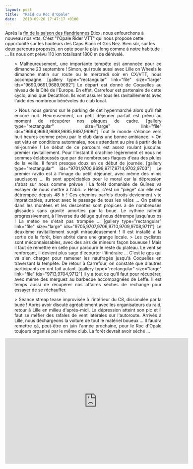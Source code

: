 ```yaml
---
layout: post
title:  "Raid du Roc d'Opale"
date:   2018-09-26 17:47:17 +0100
---
```

Après la <a href="http://twomoulins.fr/primus-classic/">fin de la saison des flandriennes</a> Etixx, nous enfourchons à nouveau nos vtts.
C'est "l'Opale Rider VTT" qui nous propose cette opportunité sur les hauteurs des Caps Blanc et Gris Nez.
Bien sûr, sur les deux parcours proposés, on opte pour le plus long comme à notre habitude ...
Ils nous ont prévu 110 km totalisant 1800 m de dénivelé.
<p style="padding-left: 30px; text-align: justify;">> Malheureusement, une importante tempête est annoncée pour ce dimanche 23 septembre !
Simon, qui roule aussi avec Lille on Wheels le dimanche matin sur route ou le mercredi soir en CX/VTT, nous accompagne.
[gallery type="rectangular" link="file" size="large" ids="9690,9691,9689,9692"]
Le départ est donné de Coquelles au niveau de la Cité de l'Europe.
En effet, Carrefour est partenaire de cette cyclo, ainsi que Decathlon.
Ils vont assurer tous les ravitaillements avec l'aide des nombreux bénévoles du club local.
<p style="padding-left: 30px; text-align: justify;">> Nous nous garons sur le parking de cet hypermarché alors qu'il fait encore nuit.
Heureusement, un petit déjeuner parfait est prévu au moment de récupérer nos plaques de cadre.
[gallery type="rectangular" size="large" link="file" ids="9694,9693,9698,9695,9697,9696"]
Tout le monde s'élance vers huit heures comme prévu par le club dans une bonne ambiance.
> On est vêtu en conditions automnales, nous attendant au pire à partir de la mi-journée !
Le début de ce parcours est assez roulant jusqu'au premier ravitaillement.
Pour l'instant il crachine légèrement et nous ne sommes éclaboussés que par de nombreuses flaques d'eau des pluies de la veille.
Il ferait presque doux en ce début de journée.
[gallery type="rectangular" ids="9701,9700,9699,9717,9714,9702,9703"]
Le premier ravito est à l'image du petit déjeuner, avec même des minis saucissons ...
Ils sont appréciables pour le moral car la dépression s'abat sur nous comme prévue !
La forêt domaniale de Guînes va essayer de nous mettre à l'abri.
> Hélas, c'est un "piège" car elle est détrempée depuis 48 h !
Ces chemins parfois étroits deviennent vite impraticables, surtout avec le passage de tous les vélos ...
On patine dans les montées et les descentes sont propices à de nombreuses glissades sans gravité amorties par la boue.
Le rythme ralentit progressivement, à l'inverse du déluge qui nous détrempe jusqu'aux os !
La météo ne s'était pas trompée ...
[gallery type="rectangular" link="file" size="large" ids="9705,9707,9706,9710,9709,9708,9711"]
Le deuxième ravitaillement surgit miraculeusement !
Il est installé à la sortie de la forêt, bien abrité dans une grange locale.
> Les cyclistes sont méconnaissables, avec des airs de mineurs façon boueuse !
Mais il faut se remettre en selle pour parcourir le reste du plateau.
Le vent se renforçant, il devient plus sage d'écourter l'itinéraire ...
C'est  le gps qui va s'en charger pour ramener les naufragés jusqu'à Coquelles en traversant la tempête.
De retour à Carrefour, on constate que d'autres participants en ont fait autant.
[gallery type="rectangular" size="large" link="file" ids="9713,9704,9712"]
Il y a tout ce qu'il faut pour récupérer, avec même des merguez au barbecue accompagnées de Leffe.
Il est temps aussi de récupérer nos affaires sèches de rechange pour essayer de se réchauffer.
<p style="padding-left: 30px; text-align: justify;">> Séance streap tease improvisée à l'intérieur du C8, dissimulée par la buée !
Après avoir discuté agréablement avec les organisateurs du raid, retour à Lille en milieu d'après-midi.
La dépression atteint son pic et il faut se méfier des rafales de vent latérales sur l'autoroute.
Arrivés à Lille, nous déchargeons la voiture de tout le matériel boueux ...
Il faudra remettre çà, peut-être en juin l'année prochaine, pour le Roc d'Opale toujours organisé par le même club.
La forêt devrait avoir séché ...

<center><iframe src="https://www.strava.com/activities/1860274967/embed/5cf29aab786a5f43c8285e794fc91b485ad80723" width="590" height="405" frameborder="0" scrolling="no"></iframe></center>